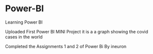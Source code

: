 # Power-BI

Learning Power BI 

Uploaded First Power BI  MINI Project it is a  a graph showing the covid cases in the world 

Completed the Assignments 1 and 2  of Power Bi By ineuron 

